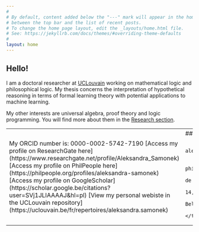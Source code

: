 ```yaml
---
#
# By default, content added below the "---" mark will appear in the home page
# between the top bar and the list of recent posts.
# To change the home page layout, edit the _layouts/home.html file.
# See: https://jekyllrb.com/docs/themes/#overriding-theme-defaults
#
layout: home
---
```



<h2>Hello!</h2>

I am a doctoral researcher at [UCLouvain](https://uclouvain.be/fr/index.html) working on mathematical logic and philosophical logic. My thesis concerns the interpretation of hypothetical reasoning in terms of formal learning theory with potential applications to machine learning.


My other interests are universal algebra, proof theory and logic programming. You will find more about them in the [Research section](https://asamonek.github.io/research/).

<table border="0">
	<tr>
		<td>
			My ORCID number is: 0000-0002-5742-7190  
			[Access my profile on ResearchGate here](https://www.researchgate.net/profile/Aleksandra_Samonek)  
			[Access my profile on PhilPeople here](https://philpeople.org/profiles/aleksandra-samonek)  
			[Access my profile on GoogleScholar](https://scholar.google.be/citations?user=SVj1JLIAAAAJ&hl=pl)  
			[View my personal webiste in the UCLouvain repository](https://uclouvain.be/fr/repertoires/aleksandra.samonek)
		</td>
		<td>
			## My contact information

			aleksandra.samonek@uclouvain.be

			Institut supérieur de philosophie \\
			Université catholique de Louvain \\
			Place Cardinal Mercier 14, bte L3.06.01 \\
			1348 Louvain-la-Neuve, Belgium
		</td>
	</tr>
</table>
